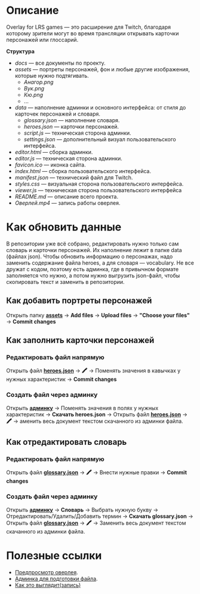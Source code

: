 # Описание
Overlay for LRS games — это расширение для Twitch, благодаря которому зрители могут во время трансляции открывать карточки персонажей или глоссарий.

**Структура**
- *docs*  —  все документы по проекту.
- *assets* — портреты персонажей, фон и любые другие изображения, которые нужно подтягивать. 
	- *Анагор.png*
	- *Вук.png*
	- *Кю.png*
	- ...
- *data* — наполнение админки и основного интерфейса: от стиля до карточек персонажей и словаря.
	- *glossary.json* — наполнение словаря.
	- *heroes.json* — карточки персонажей.
	- *script.js* — техническая сторона админки.
	- *settings.json* — дополнительный визуал пользовательского интерфейса.
- *editor.html* — сборка админки. 
- *editor.js* — техническая сторона админки. 
- *favicon.ico* — иконка сайта.
- *index.html* — сборка пользовательского интерфейса.
- *manifest.json* — технический файл для Twitch.
- *styles.css* — визуальная сторона пользовательского интерфейса.
- *viewer.js* — техническая сторона пользовательского интерфейса
- *README.md* — описание всего проекта.
- *Оверлей.mp4* — запись работы оверлея.

# Как обновить данные
В репозитории уже всё собрано, редактировать нужно только сам словарь и карточки персонажей. Их наполнение лежит в папке data (файлах json). Чтобы обновить информацию о персонажах, надо заменить содержание файла heroes, а для словаря — vocabulary. Не все дружат с кодом, поэтому есть админка, где в привычном формате заполняется что нужно, а потом нужно выгрузить json-файл, чтобы скопировать текст и заменить в репозитории.

## Как добавить портреты персонажей
Открыть папку [**assets**](https://github.com/kao820/twitch-overlay/tree/main/docs/assets) → **Add files** → **Upload files** → **"Choose your files"** → **Commit changes**

## Как заполнить карточки персонажей
### Редактировать файл напрямую
Открыть файл [**heroes.json**](https://github.com/kao820/twitch-overlay/blob/main/docs/data/heroes.json) → **🖍** → Поменять значения в кавычках у нужных характеристик → **Commit changes**

### Создать файл через админку
Открыть [**админку**](https://kao820.github.io/twitch-overlay/editor.html) → Поменять значения в полях у нужных характеристик → **Скачать heroes.json** → Открыть файл [**heroes.json**](https://github.com/kao820/twitch-overlay/blob/main/docs/data/heroes.json) → **🖍** → аменить весь документ текстом скачанного из админки файла.

## Как отредактировать словарь
### Редактировать файл напрямую
Открыть файл [**glossary.json**](https://github.com/kao820/twitch-overlay/blob/main/docs/data/glossary.json) → **🖍** → Внести нужные правки → **Commit changes**

### Создать файл через админку
Открыть [**админку**](https://kao820.github.io/twitch-overlay/editor.html) → **Словарь** → Выбрать нужную букву → Отредактировать/Удалить/Добавить термин →  **Скачать glossary.json** → Открыть файл [**glossary.json**](https://github.com/kao820/twitch-overlay/blob/main/docs/data/glossary.json) → **🖍** → Заменить весь документ текстом скачанного из админки файла.

# Полезные ссылки
- [Предпросмотр оверлея](https://kao820.github.io/twitch-overlay/).
- [Админка для подготовки файла](https://kao820.github.io/twitch-overlay/editor.html).
- [Как это выглядит(запись)](https://drive.google.com/file/d/1pdrFA1z7OlFAxmR-5G9q0btVmQ0YQNyR/view?usp=sharing)
